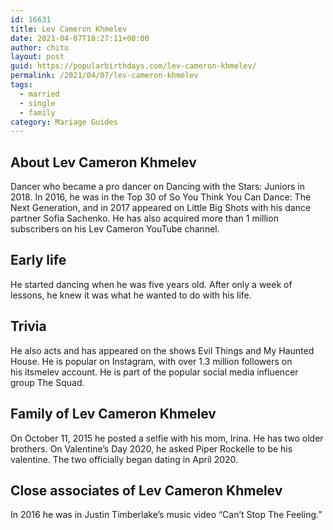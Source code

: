 ```yaml
---
id: 16631
title: Lev Cameron Khmelev
date: 2021-04-07T18:27:11+00:00
author: chito
layout: post
guid: https://popularbirthdays.com/lev-cameron-khmelev/
permalink: /2021/04/07/lev-cameron-khmelev  
tags:
  - married
  - single
  - family
category: Mariage Guides
---
```

<!--Content-->


          
          
## About Lev Cameron Khmelev



  Dancer who became a pro dancer on Dancing with the Stars: Juniors in 2018. In 2016, he was in the Top 30 of So You Think You Can Dance: The Next Generation, and in 2017 appeared on Little Big Shots with his dance partner Sofia Sachenko. He has also acquired more than 1 million subscribers on his Lev Cameron YouTube channel.

                
                
## Early life



  He started dancing when he was five years old. After only a week of lessons, he knew it was what he wanted to do with his life. 

                
                
## Trivia



  He also acts and has appeared on the shows Evil Things and My Haunted House. He is popular on Instagram, with over 1.3 million followers on his itsmelev account. He is part of the popular social media influencer group The Squad.

                
                
## Family of Lev Cameron Khmelev



  On October 11, 2015 he posted a selfie with his mom, Irina. He has two older brothers. On Valentine&#8217;s Day 2020, he asked Piper Rockelle to be his valentine. The two officially began dating in April 2020. 

                
                
## Close associates of Lev Cameron Khmelev



  In 2016 he was in Justin Timberlake&#8217;s music video &#8220;Can&#8217;t Stop The Feeling.&#8221;

          
          